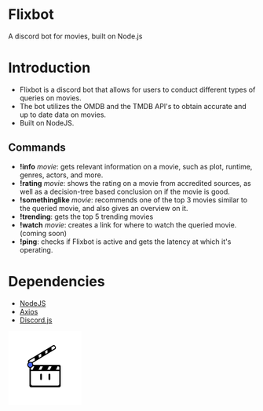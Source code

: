 # Flixbot

A discord bot for movies, built on Node.js

# Introduction

* Flixbot is a discord bot that allows for users to conduct different types of queries on movies.
* The bot utilizes the OMDB and the TMDB API's to obtain accurate and up to date data on movies.
* Built on NodeJS.

## Commands

* **!info** *movie*: gets relevant information on a movie, such as plot, runtime, genres, actors, and more.
* **!rating** *movie*: shows the rating on a movie from accredited sources, as well as a decision-tree based conclusion on if the movie is good.
* **!somethinglike** *movie*: recommends one of the top 3 movies similar to the queried movie, and also gives an overview on it.
* **!trending**: gets the top 5 trending movies
* **!watch** *movie*: creates a link for where to watch the queried movie. (coming soon)
* **!ping**: checks if Flixbot is active and gets the latency at which it's operating.

# Dependencies

* [NodeJS](https://nodejs.org/en/)
* [Axios](https://axios-http.com/docs/intro)
* [Discord.js](https://discord.js.org/#/)

<img src="/logo/Flixbot-4.png" width="150" height="150"/>



